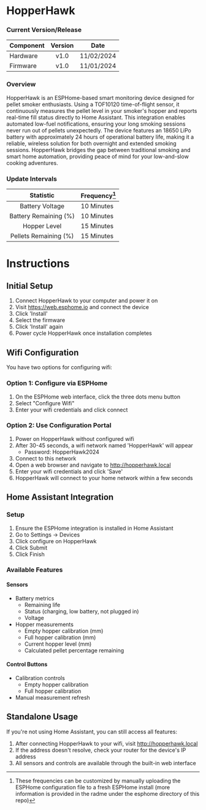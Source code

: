 # HopperHawk

### Current Version/Release

| Component | Version | Date |
| --------- | :-------: | :----: | 
| Hardware  | v1.0    | 11/02/2024 |
| Firmware  | v1.0    | 11/01/2024 |



### Overview
HopperHawk is an ESPHome-based smart monitoring device designed for pellet smoker enthusiasts. Using a TOF10120 time-of-flight sensor, it continuously measures the pellet level in your smoker's hopper and reports real-time fill status directly to Home Assistant. This integration enables automated low-fuel notifications, ensuring your long smoking sessions never run out of pellets unexpectedly. The device features an 18650 LiPo battery with approximately 24 hours of operational battery life, making it a reliable, wireless solution for both overnight and extended smoking sessions. HopperHawk bridges the gap between traditional smoking and smart home automation, providing peace of mind for your low-and-slow cooking adventures.

### Update Intervals
| Statistic | Frequency[^1] |
| :-------: | :-------- |
| Battery Voltage | 10 Minutes |
| Battery Remaining (%) | 10 Minutes | 
| Hopper Level | 15 Minutes |
| Pellets Remaining (%) | 15 Minutes |


[^1]: These frequencies can be customized by manually uploading the ESPHome configuration file to a fresh ESPHome install (more information is provided in the radme under the esphome directory of this repo)


# Instructions

## Initial Setup
1. Connect HopperHawk to your computer and power it on
2. Visit https://web.esphome.io and connect the device
3. Click 'Install'
4. Select the firmware
5. Click 'Install' again
6. Power cycle HopperHawk once installation completes

## Wifi Configuration
You have two options for configuring wifi:

### Option 1: Configure via ESPHome
1. On the ESPHome web interface, click the three dots menu button
2. Select "Configure Wifi"
3. Enter your wifi credentials and click connect

### Option 2: Use Configuration Portal
1. Power on HopperHawk without configured wifi
2. After 30-45 seconds, a wifi network named 'HopperHawk' will appear
   - Password: HopperHawk2024
3. Connect to this network
4. Open a web browser and navigate to http://hopperhawk.local
5. Enter your wifi credentials and click 'Save'
6. HopperHawk will connect to your home network within a few seconds

## Home Assistant Integration
### Setup
1. Ensure the ESPHome integration is installed in Home Assistant
2. Go to Settings → Devices
3. Click configure on HopperHawk
4. Click Submit
5. Click Finish

### Available Features
#### Sensors
- Battery metrics
  - Remaining life
  - Status (charging, low battery, not plugged in)
  - Voltage
- Hopper measurements
  - Empty hopper calibration (mm)
  - Full hopper calibration (mm)
  - Current hopper level (mm)
  - Calculated pellet percentage remaining

#### Control Buttons
- Calibration controls
  - Empty hopper calibration
  - Full hopper calibration
- Manual measurement refresh

## Standalone Usage
If you're not using Home Assistant, you can still access all features:

1. After connecting HopperHawk to your wifi, visit http://hopperhawk.local
2. If the address doesn't resolve, check your router for the device's IP address
3. All sensors and controls are available through the built-in web interface







